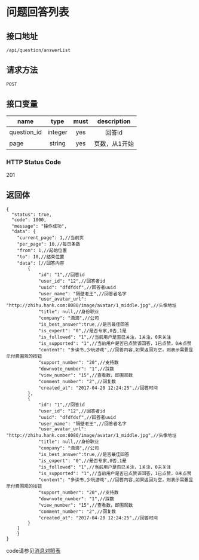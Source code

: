 # 问题回答列表

## 接口地址

`/api/question/answerList`

## 请求方法

```POST ```

## 接口变量

| name     | type     | must     | description |
|----------|:--------:|:--------:|:--------:|
| question_id  | integer   | yes      | 回答id   |
| page   | string   | yes     | 页数，从1开始 |

### HTTP Status Code

201

## 返回体

```json5
{
  "status": true,
  "code": 1000,
  "message": "操作成功",
  "data": {
    "current_page": 1,//当前页
    "per_page": 10,//每页条数
    "from": 1,//起始位置
    "to": 10,//结束位置
    "data": [//回答内容
        {
            "id": "1",//回答id
            "user_id": "12",//回答者id
            "uuid": "dfdfdsf",//回答者uuid
            "user_name": "隔壁老王",//回答者名字
            "user_avatar_url": "http://zhihu.hank.com:8080/image/avatar/1_middle.jpg",//头像地址
            "title": null,//身份职业
            "company": "滴滴",//公司
            "is_best_answer":true,//是否最佳回答
            "is_expert": "0",//是否专家,0否,1是
            "is_followed": "1",//当前用户是否已关注，1关注，0未关注
            "is_supported": "1",//当前用户是否已点赞该回答，1已点赞，0未点赞
            "content": "多读书,少玩游戏",//回答内容,如果返回为空，则表示需要显示付费围观的按钮
            "support_number": "20",//支持数
            "downvote_number": "1",//踩数
            "view_number": "15",//查看数，即围观数
            "comment_number": "2",//回复数
            "created_at": "2017-04-20 12:24:25",//回答时间
        },
        {
            "id": "1",//回答id
            "user_id": "12",//回答者id
            "uuid": "dfdfdsf",//回答者uuid
            "user_name": "隔壁老王",//回答者名字
            "user_avatar_url": "http://zhihu.hank.com:8080/image/avatar/1_middle.jpg",//头像地址
            "title": null,//身份职业
            "company": "滴滴",//公司
            "is_best_answer":true,//是否最佳回答
            "is_expert": "0",//是否专家,0否,1是
            "is_followed": "1",//当前用户是否已关注，1关注，0未关注
            "is_supported": "1",//当前用户是否已点赞该回答，1已点赞，0未点赞
            "content": "多读书,少玩游戏",//回答内容,如果返回为空，则表示需要显示付费围观的按钮
            "support_number": "20",//支持数
            "downvote_number": "1",//踩数
            "view_number": "15",//查看数，即围观数
            "comment_number": "2",//回复数
            "created_at": "2017-04-20 12:24:25",//回答时间
        }
    ]
    }
}
``` 

code请参见[消息对照表](消息对照表.md)
